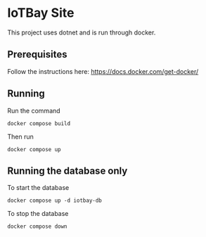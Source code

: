 # IoTBay Site

This project uses dotnet and is run through docker.

## Prerequisites

Follow the instructions here: https://docs.docker.com/get-docker/

## Running

Run the command

`docker compose build`

Then run

`docker compose up`

## Running the database only

To start the database

`docker compose up -d iotbay-db`

To stop the database

`docker compose down`
